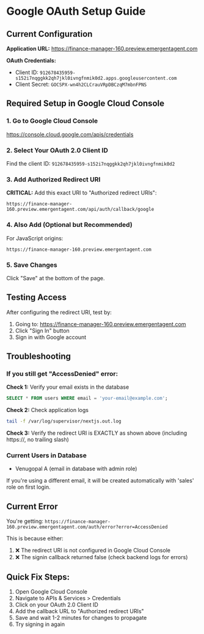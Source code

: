 # Google OAuth Setup Guide

## Current Configuration

**Application URL:** https://finance-manager-160.preview.emergentagent.com

**OAuth Credentials:**
- Client ID: `912678435959-s152i7nqggkk2qh7jkl0ivngfnmik0d2.apps.googleusercontent.com`
- Client Secret: `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`

## Required Setup in Google Cloud Console

### 1. Go to Google Cloud Console
https://console.cloud.google.com/apis/credentials

### 2. Select Your OAuth 2.0 Client ID
Find the client ID: `912678435959-s152i7nqggkk2qh7jkl0ivngfnmik0d2`

### 3. Add Authorized Redirect URI
**CRITICAL:** Add this exact URI to "Authorized redirect URIs":

```
https://finance-manager-160.preview.emergentagent.com/api/auth/callback/google
```

### 4. Also Add (Optional but Recommended)
For JavaScript origins:
```
https://finance-manager-160.preview.emergentagent.com
```

### 5. Save Changes
Click "Save" at the bottom of the page.

## Testing Access

After configuring the redirect URI, test by:
1. Going to: https://finance-manager-160.preview.emergentagent.com
2. Click "Sign In" button
3. Sign in with Google account

## Troubleshooting

### If you still get "AccessDenied" error:

**Check 1:** Verify your email exists in the database
```sql
SELECT * FROM users WHERE email = 'your-email@example.com';
```

**Check 2:** Check application logs
```bash
tail -f /var/log/supervisor/nextjs.out.log
```

**Check 3:** Verify the redirect URI is EXACTLY as shown above (including https://, no trailing slash)

### Current Users in Database
- Venugopal A (email in database with admin role)

If you're using a different email, it will be created automatically with 'sales' role on first login.

## Current Error
You're getting: `https://finance-manager-160.preview.emergentagent.com/auth/error?error=AccessDenied`

This is because either:
1. ❌ The redirect URI is not configured in Google Cloud Console
2. ❌ The signin callback returned false (check backend logs for errors)

## Quick Fix Steps:
1. Open Google Cloud Console
2. Navigate to APIs & Services > Credentials
3. Click on your OAuth 2.0 Client ID
4. Add the callback URL to "Authorized redirect URIs"
5. Save and wait 1-2 minutes for changes to propagate
6. Try signing in again
